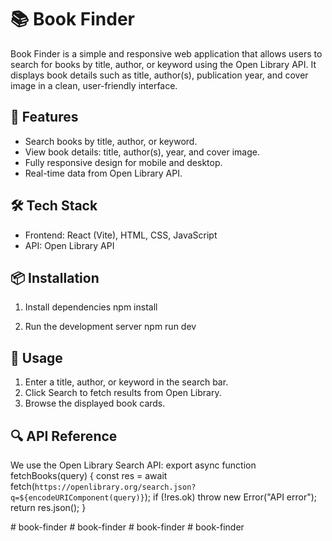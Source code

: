 # 📚 Book Finder

Book Finder is a simple and responsive web application that allows users to search for books by title, author, or keyword using the Open Library API. It displays book details such as title, author(s), publication year, and cover image in a clean, user-friendly interface.

## 🚀 Features
- Search books by title, author, or keyword.
- View book details: title, author(s), year, and cover image.
- Fully responsive design for mobile and desktop.
- Real-time data from Open Library API.

## 🛠️ Tech Stack
- Frontend: React (Vite), HTML, CSS, JavaScript
- API: Open Library API

## 📦 Installation


1. Install dependencies
   npm install

2. Run the development server
   npm run dev

## 📄 Usage
1. Enter a title, author, or keyword in the search bar.
2. Click Search to fetch results from Open Library.
3. Browse the displayed book cards.

## 🔍 API Reference
We use the Open Library Search API:
export async function fetchBooks(query) {
  const res = await fetch(`https://openlibrary.org/search.json?q=${encodeURIComponent(query)}`);
  if (!res.ok) throw new Error("API error");
  return res.json();
}

#   b o o k - f i n d e r 
 
 #   b o o k - f i n d e r 
 
 
#   b o o k - f i n d e r  
 #   b o o k - f i n d e r  
 